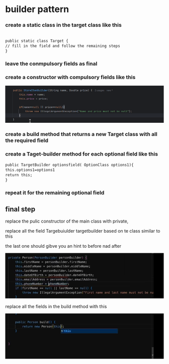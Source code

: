 # builder pattern

### create a static class in the target class like this

```

public static class Target {
// fill in the field and follow the remaining steps
}
```
### leave the conmpulsory fields as final
### create a constructor with compulsory fields like this
![img_3.png](img_3.png)
### create a build method that returns a new Target class with all the required field

### create a Taget-builder method for each optional field like this

``` 
public TargetBuilder optionsfield( OptionClass options1){
this.options1=options1
return this;
}

```
###  repeat it for the remaining optional field 

## final step


replace the pulic constructor of the main class with private, 

replace all the field  Targebuiulder targetbuilder based on te class
similar to this

the last one should gibve you an hint to before nad after

![img.png](img.png)

replace all the fields in the build method with this

![img_2.png](img_2.png)

